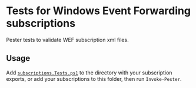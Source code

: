 # Tests for Windows Event Forwarding subscriptions

Pester tests to validate WEF subscription xml files.

## Usage

Add [`subscriptions.Tests.ps1`](.\subscriptions.Tests.ps1) to the directory with your subscription exports, or add your subscriptions to this folder, then run `Invoke-Pester`.
